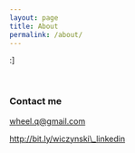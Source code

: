 ```yaml
---
layout: page
title: About
permalink: /about/
---
```


:]

&nbsp;

### Contact me

[w](mailto:email@domain.com)heel.q@gmail.com

http://bit.ly/wiczynski\_linkedin